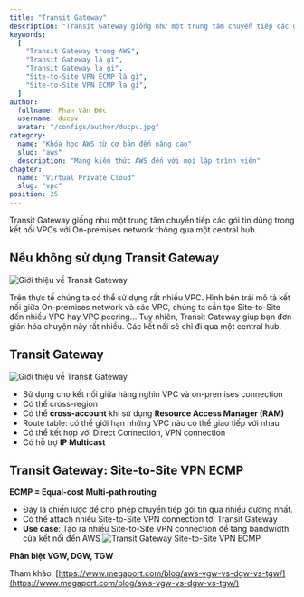 ```yaml
---
title: "Transit Gateway"
description: "Transit Gateway giống như một trung tâm chuyển tiếp các gói tin dùng trong kết nối VPCs với On-premises network thông qua một central hub."
keywords:
  [
    "Transit Gateway trong AWS",
    "Transit Gateway là gì",
    "Transit Gateway la gi",
    "Site-to-Site VPN ECMP là gì",
    "Site-to-Site VPN ECMP la gi",
  ]
author:
  fullname: Phan Văn Đức
  username: ducpv
  avatar: "/configs/author/ducpv.jpg"
category:
  name: "Khóa học AWS từ cơ bản đến nâng cao"
  slug: "aws"
  description: "Mang kiến thức AWS đến với mọi lập trình viên"
chapter:
  name: "Virtual Private Cloud"
  slug: "vpc"
position: 25
---
```


Transit Gateway giống như một trung tâm chuyển tiếp các gói tin dùng trong kết nối VPCs với On-premises network thông qua một central hub.

## Nếu không sử dụng Transit Gateway

![Giới thiệu về Transit Gateway](https://user-images.githubusercontent.com/29729545/147404623-e06ade34-5425-4562-aece-83f160a7dce0.png)

Trên thực tế chúng ta có thể sử dụng rất nhiều VPC. Hình bên trái mô tả kết nối giữa On-premises network và các VPC, chúng ta cần tạo Site-to-Site đến nhiều VPC hay VPC peering... Tuy nhiên, Transit Gateway giúp bạn đơn giản hóa chuyện này rất nhiều. Các kết nối sẽ chỉ đi qua một central hub.

## Transit Gateway

![Giới thiệu về Transit Gateway](https://user-images.githubusercontent.com/29729545/147404793-f4f042f7-8e2d-4fdb-96ce-3c3685ee8ea9.png)

- Sử dụng cho kết nối giữa hàng nghìn VPC và on-premises connection
- Có thể cross-region
- Có thể **cross-account** khi sử dụng **Resource Access Manager (RAM)**
- Route table: có thể giới hạn những VPC nào có thể giao tiếp với nhau
- Có thể kết hợp với Direct Connection, VPN connection
- Có hỗ trợ **IP Multicast**

## Transit Gateway: Site-to-Site VPN ECMP

**ECMP = Equal-cost Multi-path routing**

- Đây là chiến lược để cho phép chuyển tiếp gói tin qua nhiều đường nhất.
- Có thể attach nhiều Site-to-Site VPN connection tới Transit Gateway
- **Use case**: Tạo ra nhiều Site-to-Site VPN connection để tăng bandwidth của kết nối đến AWS ![Transit Gateway Site-to-Site VPN ECMP](https://user-images.githubusercontent.com/29729545/147412624-2a353580-1ce6-4023-8a1a-27e7c5986092.png)

**Phân biệt VGW, DGW, TGW**

Tham khảo: [https://www.megaport.com/blog/aws-vgw-vs-dgw-vs-tgw/](https://www.megaport.com/blog/aws-vgw-vs-dgw-vs-tgw/)
